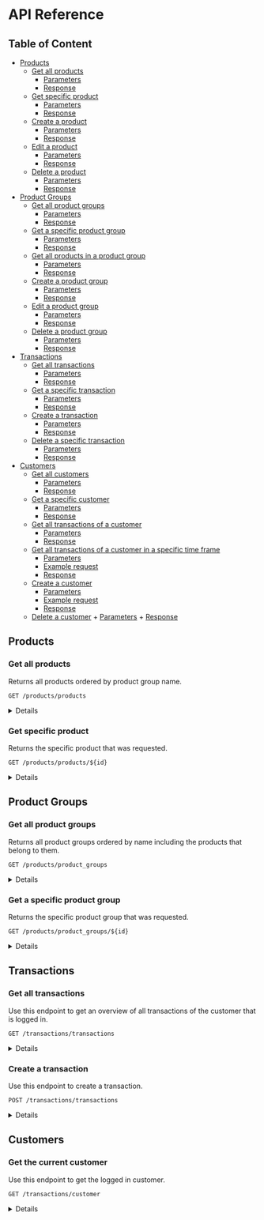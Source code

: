 # API Reference

## Table of Content

<!-- TOC start -->

- [Products](#products)
  - [Get all products](#get-all-products)
    - [Parameters](#parameters)
    - [Response](#response)
  - [Get specific product](#get-specific-product)
    - [Parameters](#parameters-1)
    - [Response](#response-1)
  - [Create a product](#create-a-product)
    - [Parameters](#parameters-2)
    - [Response](#response-2)
  - [Edit a product](#edit-a-product)
    - [Parameters](#parameters-3)
    - [Response](#response-3)
  - [Delete a product](#delete-a-product)
    - [Parameters](#parameters-4)
    - [Response](#response-4)
- [Product Groups](#product-groups)
  - [Get all product groups](#get-all-product-groups)
    - [Parameters](#parameters-5)
    - [Response](#response-5)
  - [Get a specific product group](#get-a-specific-product-group)
    - [Parameters](#parameters-6)
    - [Response](#response-6)
  - [Get all products in a product group](#get-all-products-in-a-product-group)
    - [Parameters](#parameters-7)
    - [Response](#response-7)
  - [Create a product group](#create-a-product-group)
    - [Parameters](#parameters-8)
    - [Response](#response-8)
  - [Edit a product group](#edit-a-product-group)
    - [Parameters](#parameters-9)
    - [Response](#response-9)
  - [Delete a product group](#delete-a-product-group)
    - [Parameters](#parameters-10)
    - [Response](#response-10)
- [Transactions](#transactions)
  - [Get all transactions](#get-all-transactions)
    - [Parameters](#parameters-11)
    - [Response](#response-11)
  - [Get a specific transaction](#get-a-specific-transaction)
    - [Parameters](#parameters-12)
    - [Response](#response-12)
  - [Create a transaction](#create-a-transaction)
    - [Parameters](#parameters-13)
    - [Response](#response-13)
  - [Delete a specific transaction](#delete-a-specific-transaction)
    - [Parameters](#parameters-14)
    - [Response](#response-14)
- [Customers](#customers)
  - [Get all customers](#get-all-customers)
    - [Parameters](#parameters-15)
    - [Response](#response-15)
  - [Get a specific customer](#get-a-specific-customer)
    - [Parameters](#parameters-16)
    - [Response](#response-16)
  - [Get all transactions of a customer](#get-all-transactions-of-a-customer)
    - [Parameters](#parameters-17)
    - [Response](#response-17)
  - [Get all transactions of a customer in a specific time frame](#get-all-transactions-of-a-customer-in-a-specific-time-frame)
    - [Parameters](#parameters-18)
    - [Example request](#example-request)
    - [Response](#response-18)
  - [Create a customer](#create-a-customer)
    - [Parameters](#parameters-19)
    - [Example request](#example-request-1)
    - [Response](#response-19)
  - [Delete a customer](#delete-a-customer) + [Parameters](#parameters-20) + [Response](#response-20)
  <!-- TOC end -->

## Products

### Get all products

Returns all products ordered by product group name.

```http
GET /products/products
```

<details>

<summary>Details</summary>

#### Parameters

| Parameter | Type     | Description  | Required     |
| :-------- | :------- | :----------- | :----------- |
| `api_key` | `string` | Your API key | **Required** |

#### Response

```json
[
  {
    "id": 3,
    "name": "Lays - Paprika",
    "price": 1.66,
    "stock": 60,
    "image_url": "",
    "product_group": {
      "id": 2,
      "name": "Chips",
      "created": "2023-05-19T10:51:59.472081Z",
      "last_modified": "2023-05-19T10:51:59.472081Z"
    }
  },
  {
    "id": 4,
    "name": "Lays - Naturel",
    "price": 1.66,
    "stock": 66,
    "image_url": "",
    "product_group": {
      "id": 2,
      "name": "Chips",
      "created": "2023-05-19T10:51:59.472081Z",
      "last_modified": "2023-05-19T10:51:59.472081Z"
    }
  },
  {
    "id": 1,
    "name": "Fanta",
    "price": 1.66,
    "stock": 14,
    "image_url": "",
    "product_group": {
      "id": 1,
      "name": "Frisdrank",
      "created": "2023-05-09T19:00:11.947134Z",
      "last_modified": "2023-05-09T19:00:11.947134Z"
    }
  },
  {
    "id": 2,
    "name": "Cola",
    "price": 1.23,
    "stock": 13,
    "image_url": "",
    "product_group": {
      "id": 1,
      "name": "Frisdrank",
      "created": "2023-05-09T19:00:11.947134Z",
      "last_modified": "2023-05-09T19:00:11.947134Z"
    }
  }
]
```

</details>

### Get specific product

Returns the specific product that was requested.

```http
GET /products/products/${id}
```

<details>

<summary>Details</summary>

#### Parameters

| Parameter | Type      | Description            | Required     |
| :-------- | :-------- | :--------------------- | :----------- |
| `api_key` | `string`  | Your API key           | **Required** |
| `id`      | `integer` | Id of product to fetch | **Required** |

#### Response

```json
{
  "id": 1,
  "name": "Fanta",
  "price": 1.66,
  "stock": 14,
  "image_url": "",
  "product_group": {
    "id": 1,
    "name": "Frisdrank",
    "created": "2023-05-09T19:00:11.947134Z",
    "last_modified": "2023-05-09T19:00:11.947134Z"
  }
}
```

</details>

## Product Groups

### Get all product groups

Returns all product groups ordered by name including the products that belong to them.

```http
GET /products/product_groups
```

<details>

<summary>Details</summary>

#### Parameters

| Parameter | Type     | Description  | Required     |
| :-------- | :------- | :----------- | :----------- |
| `api_key` | `string` | Your API key | **Required** |

#### Response

```json
[
  {
    "id": 1,
    "name": "Frisdrank",
    "products": [
      {
        "id": 1,
        "name": "Fanta",
        "price": 1.66,
        "stock": 14,
        "image_url": "",
        "product_group": {
          "id": 1,
          "name": "Frisdrank",
          "created": "2023-05-09T19:00:11.947134Z",
          "last_modified": "2023-05-09T19:00:11.947134Z"
        }
      },
      {
        "id": 2,
        "name": "Cola",
        "price": 1.23,
        "stock": 13,
        "image_url": "",
        "product_group": {
          "id": 1,
          "name": "Frisdrank",
          "created": "2023-05-09T19:00:11.947134Z",
          "last_modified": "2023-05-09T19:00:11.947134Z"
        }
      }
    ]
  },
  {
    "id": 2,
    "name": "Chips",
    "products": [
      {
        "id": 3,
        "name": "Lays - Paprika",
        "price": 1.66,
        "stock": 60,
        "image_url": "",
        "product_group": {
          "id": 2,
          "name": "Chips",
          "created": "2023-05-19T10:51:59.472081Z",
          "last_modified": "2023-05-19T10:51:59.472081Z"
        }
      },
      {
        "id": 4,
        "name": "Lays - Naturel",
        "price": 1.66,
        "stock": 66,
        "image_url": "",
        "product_group": {
          "id": 2,
          "name": "Chips",
          "created": "2023-05-19T10:51:59.472081Z",
          "last_modified": "2023-05-19T10:51:59.472081Z"
        }
      }
    ]
  }
]
```

</details>

### Get a specific product group

Returns the specific product group that was requested.

```http
GET /products/product_groups/${id}
```

<details>

<summary>Details</summary>

#### Parameters

| Parameter | Type     | Description                  | Required     |
| :-------- | :------- | :--------------------------- | :----------- |
| `api_key` | `string` | Your API key                 | **Required** |
| `id`      | `string` | Id of product group to fetch | **Required** |

#### Response

```json
{
  "id": 1,
  "name": "Frisdrank",
  "products": [
    {
      "id": 1,
      "name": "Fanta",
      "price": 1.66,
      "stock": 14,
      "image_url": "",
      "product_group": {
        "id": 1,
        "name": "Frisdrank",
        "created": "2023-05-09T19:00:11.947134Z",
        "last_modified": "2023-05-09T19:00:11.947134Z"
      }
    },
    {
      "id": 2,
      "name": "Cola",
      "price": 1.23,
      "stock": 13,
      "image_url": "",
      "product_group": {
        "id": 1,
        "name": "Frisdrank",
        "created": "2023-05-09T19:00:11.947134Z",
        "last_modified": "2023-05-09T19:00:11.947134Z"
      }
    }
  ]
}
```

</details>

## Transactions

### Get all transactions

Use this endpoint to get an overview of all transactions of the customer that is logged in.

```http
GET /transactions/transactions
```

<details>

<summary>Details</summary>

#### Parameters

| Parameter | Type     | Description                                | Required     |
| :-------- | :------- | :----------------------------------------- | :----------- |
| `api_key` | `string` | Your API key                               | **Required** |
| `flat`    | `bool`   | Lists all subtransactions in one list      | **Optional** |
| `month`   | `int`    | Filter transactions for this month (1=Jan) | **Optional** |
| `year`    | `int`    | Filter transactions for this year          | **Optional** |

```http
GET /transactions/transactions?flat=true&month=5&year=2023
```

#### Response

```json
[
  {
    "transaction_id": "c3bb7b19-bcfb-413d-a88a-ee0d50aefdb7",
    "customer": 3,
    "date": "2023-04-21T09:33:57Z",
    "subtransactions": [
      {
        "description": "Test April",
        "amount": "1.66"
      }
    ],
    "subpurchases": []
  },
  {
    "transaction_id": "e7a5f3e5-3f1d-4a66-a50b-b1cb8e148897",
    "customer": 3,
    "date": "2023-05-13T17:51:58Z",
    "subtransactions": [
      {
        "description": "Test",
        "amount": "12.78"
      }
    ],
    "subpurchases": [
      {
        "product": 1,
        "quantity": 2,
        "price": "3.45",
        "amount": 6.9
      }
    ]
  },
  {
    "transaction_id": "c90a24a4-4d00-4b29-aae6-454eb15469a8",
    "customer": 3,
    "date": "2023-05-20T11:00:29Z",
    "subtransactions": [
      {
        "description": "Test",
        "amount": "10.66"
      }
    ],
    "subpurchases": []
  }
]
```

Example response for `flat = True`

```json
[
  {
    "name": "Test April",
    "quantity": 1,
    "amount": 1.66,
    "date": "2023-04-21T09:33:57Z"
  },
  {
    "name": "Test",
    "quantity": 1,
    "amount": 12.78,
    "date": "2023-05-13T17:51:58Z"
  },
  {
    "name": "Fanta",
    "quantity": 2,
    "amount": 6.9,
    "date": "2023-05-13T17:51:58Z"
  },
  {
    "name": "Test",
    "quantity": 1,
    "amount": 10.66,
    "date": "2023-05-20T11:00:29Z"
  }
]
```

</details>

### Create a transaction

Use this endpoint to create a transaction.

```http
POST /transactions/transactions
```

<details>

<summary>Details</summary>

#### Parameters

| Parameter     | Type      | Description            | Required     |
| :------------ | :-------- | :--------------------- | :----------- |
| `api_key`     | `string`  | Your API key           | **Required** |
| `customer_id` | `integer` | The id of the customer | **Required** |

Furthermore one or more of the following is required: `SubTransaction` or `SubPurchase`. These can be provided in the post request as a list with the name `subtransactions` and/or `subpurchases`.

A `SubTransaction` has the following form:

```json
{
  "description": "AV Eten",
  "amount": 10.66
}
```

A `SubPurchase` has the following form: (it uses the product id)

```json
{
  "product": 1,
  "quantity": 8
}
```

An example request can look like this:

<i>`subpurchases` or `subtransactions` can be left out of the request below.</i>

```json
{
  "customer": 1,
  "subpurchases": [
    {
      "product": 4,
      "quantity": 2
    },
    {
      "product": 1,
      "quantity": 8
    }
  ],
  "subtransactions": [
    {
      "description": "test",
      "amount": 78.21
    }
  ]
}
```

#### Response

```json
{
  "transaction_id": "054b83c2-8380-4c49-8ebb-b317b337c8a0",
  "customer": 1,
  "date_created": "2023-03-10T17:43:11.138850Z",
  "subtransactions": [
    {
      "description": "Test",
      "amount": "5.00"
    }
  ],
  "subpurchases": [
    {
      "product": 4,
      "quantity": 2,
      "price": "1.00",
      "amount": 2.0
    }
  ]
}
```

</details>

## Customers

### Get the current customer

Use this endpoint to get the logged in customer.

```http
GET /transactions/customer
```

<details>

<summary>Details</summary>

#### Parameters

| Parameter | Type     | Description  | Required     |
| :-------- | :------- | :----------- | :----------- |
| `api_key` | `string` | Your API key | **Required** |

#### Response

```json
{
  "id": 3,
  "relation_code": 6601,
  "sub": "WISVCH.10443",
  "user": {
    "id": 6,
    "username": "WISVCH.10443",
    "last_login": "2023-05-26T20:35:00.682717Z",
    "first_name": "Lars",
    "last_name": "van Tol",
    "email": "lmjvantol@gmail.com",
    "is_staff": true,
    "is_superuser": true,
    "days_since_joined": 6
  }
}
```

</details>
